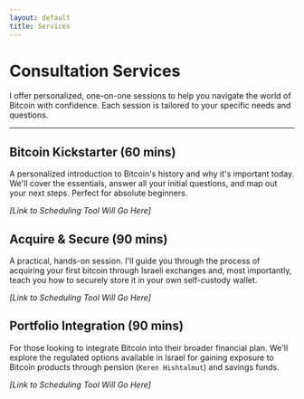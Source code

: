 ```yaml
---
layout: default
title: Services
---
```


# Consultation Services

I offer personalized, one-on-one sessions to help you navigate the world of Bitcoin with confidence. Each session is tailored to your specific needs and questions.

---

## Bitcoin Kickstarter (60 mins)
A personalized introduction to Bitcoin's history and why it's important today. We'll cover the essentials, answer all your initial questions, and map out your next steps. Perfect for absolute beginners.

*[Link to Scheduling Tool Will Go Here]*

## Acquire & Secure (90 mins)
A practical, hands-on session. I'll guide you through the process of acquiring your first bitcoin through Israeli exchanges and, most importantly, teach you how to securely store it in your own self-custody wallet.

*[Link to Scheduling Tool Will Go Here]*

## Portfolio Integration (90 mins)
For those looking to integrate Bitcoin into their broader financial plan. We'll explore the regulated options available in Israel for gaining exposure to Bitcoin products through pension (`Keren Hishtalmut`) and savings funds.

*[Link to Scheduling Tool Will Go Here]*
